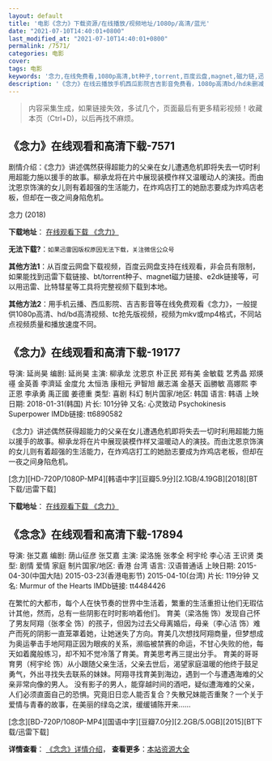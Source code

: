 ```yaml
---
layout: default
title: '电影《念力》下载资源/在线播放/视频地址/1080p/高清/蓝光'
date: "2021-07-10T14:40:01+0800"
last_modified_at: "2021-07-10T14:40:01+0800"
permalink: /7571/
categories: 电影
cover:
tags: 电影
keywords: '念力,在线免费看,1080p高清,bt种子,torrent,百度云盘,magnet,磁力链,迅雷下载资源'
description: '《念力》在线云播放手机西瓜影院吉吉影音免费看，1080p高清bd/hd未删减完整版和tc抢先枪版，mkv/mp4格式，附带bt/torrent种子、magnet/磁力链、百度云盘、网盘资源迅雷下载链接'
---
```


>内容采集生成，如果链接失效，多试几个，页面最后有更多精彩视频！收藏本页（Ctrl+D)，以后再找不麻烦。


## 《念力》在线观看和高清下载-7571

剧情介绍：《念力》讲述偶然获得超能力的父亲在女儿遭遇危机即将失去一切时利用超能力施以援手的故事。柳承龙将在片中展现装模作样又温暖动人的演技。而由沈恩京饰演的女儿则有着超强的生活能力，在炸鸡店打工的她励志要成为炸鸡店老板，但却在一夜之间身陷危机。


念力 (2018)

**下载地址**： [在线观看下载 《念力》](https://www.btbtdy.me/btdy/dy12626.html) 


**无法下载?**：`如果迅雷因版权原因无法下载，关注微信公众号 `

**其他方法1**：从百度云网盘下载视频，百度云网盘支持在线观看，非会员有限制，如果能找到迅雷下载链接、bt/torrent种子、magnet磁力链接、e2dk链接等，可以用迅雷、比特彗星等工具将完整视频下载到本地。

**其他方法2**：用手机云播、西瓜影院、吉吉影音等在线免费观看《念力》，一般提供1080p高清、hd/bd高清视频、tc抢先版视频，视频为mkv或mp4格式，不同站点视频质量和播放速度不同。


## 《念力》在线观看和高清下载-19177

导演: 延尚昊 编剧: 延尚昊 主演: 柳承龙 沈恩京 朴正民 郑有美 金敏载 艺秀晶 郑煐禥 金英善 李濟延 金度允 太恒浩 康相元 尹智旭 嚴志滿 金基天 函勝敏 高娜熙 李正恩 李承勇 禹正國 姜德重 类型: 喜剧 科幻 制片国家/地区: 韩国 语言: 韩语 上映日期: 2018-01-31(韩国) 片长: 101分钟 又名: 心灵致动 Psychokinesis Superpower IMDb链接: tt6890582

《念力》讲述偶然获得超能力的父亲在女儿遭遇危机即将失去一切时利用超能力施以援手的故事。柳承龙将在片中展现装模作样又温暖动人的演技。而由沈恩京饰演的女儿则有着超强的生活能力，在炸鸡店打工的她励志要成为炸鸡店老板，但却在一夜之间身陷危机。


[念力][HD-720P/1080P-MP4][韩语中字][豆瓣5.9分][2.1GB/4.19GB][2018][BT下载/迅雷下载]

**下载地址**： [在线观看下载 《念力》](https://www.btdx8.com/torrent/nl_2018.html) 


## 《念念》在线观看和高清下载-17894

导演: 张艾嘉 编剧: 荫山征彦 张艾嘉 主演: 梁洛施 张孝全 柯宇纶 李心洁 王识贤 类型: 剧情 爱情 家庭 制片国家/地区: 香港 台湾 语言: 汉语普通话 上映日期: 2015-04-30(中国大陆) 2015-03-23(香港电影节) 2015-04-10(台湾) 片长: 119分钟 又名: Murmur of the Hearts IMDb链接: tt4484426

在繁忙的大都市，每个人在快节奏的世界中生活着，繁重的生活重担让他们无瑕估计其他，然而，总有一些阴影在时时影响着他们。 育美（梁洛施 饰）发现自己怀了男友阿翔（张孝全 饰）的孩子，但因为过去父母离婚后，母亲（李心洁 饰）难产而死的阴影一直笼罩着她，让她迷失了方向。育美几次想找阿翔商量，但梦想成为奥运拳击手地阿翔正因为眼疾的关系，濒临被禁赛的命运，不甘心失败的他，每天如着魔般练习，却不知不觉冷落了育美。育美思考再三提出分手。 育美的哥哥育男（柯宇纶 饰）从小跟随父亲生活，父亲去世后，渴望家庭温暖的他终于鼓足勇气，外出寻找失去联系的妹妹。阿翔寻找育美到海边，遇到一个与遭遇海难的父亲非常向像的男人。 没有影子的男人，能穿越时间的酒吧，疑似遭海难的父亲，人们必须直面自己的恐惧。究竟旧日恋人能否复合？失散兄妹能否重聚？一个关于爱情与青春的故事，在美丽的绿岛之滨，缓缓铺陈开来……


[念念][BD-720P/1080P-MP4][国语中字][豆瓣7.0分][2.2GB/5.0GB][2015][BT下载/迅雷下载]

**详情查看**： [《念念》详情介绍](/movie/17894/)， **查看更多**：[本站资源大全](/movie/t/all/)

